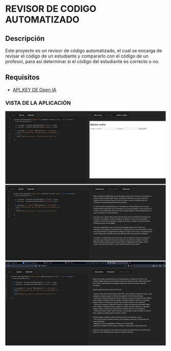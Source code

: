 # REVISOR DE CODIGO AUTOMATIZADO

## Descripción

Este proyecto es un revisor de código automatizado, el cual se encarga de revisar el código de un estudiante y compararlo con el código de un profesor, para así determinar si el código del estudiante es correcto o no.

## Requisitos

- [API_KEY DE Open IA](https://openai.com/)

### VISTA DE LA APLICACIÓN

![image](00.png)
![image](01.png)
![image](02.png)
